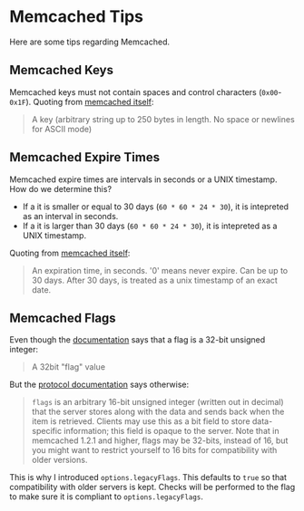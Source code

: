 # Memcached Tips

Here are some tips regarding Memcached.


## Memcached Keys

Memcached keys must not contain spaces and control characters (`0x00`-`0x1F`).
Quoting from [memcached itself](https://github.com/memcached/memcached/wiki/Commands#standard-protocol):
> A key (arbitrary string up to 250 bytes in length. No space or newlines for ASCII mode)

## Memcached Expire Times

Memcached expire times are intervals in seconds or a UNIX timestamp. How do we determine this?

- If a it is smaller or equal to 30 days (`60 * 60 * 24 * 30`), it is intepreted as an interval in seconds.
- If a it is larger than 30 days (`60 * 60 * 24 * 30`), it is intepreted as a UNIX timestamp.

Quoting from [memcached itself](https://github.com/memcached/memcached/wiki/Commands#standard-protocol):
> An expiration time, in seconds. '0' means never expire. Can be up to 30 days. After 30 days, is treated as a unix timestamp of an exact date.

## Memcached Flags

Even though the [documentation](https://github.com/memcached/memcached/wiki/Commands#standard-protocol) says that a flag is a 32-bit unsigned integer:
> A 32bit "flag" value

But the [protocol documentation](https://github.com/memcached/memcached/blob/master/doc/protocol.txt) says otherwise:
> `flags` is an arbitrary 16-bit unsigned integer (written out in
>  decimal) that the server stores along with the data and sends back
>  when the item is retrieved. Clients may use this as a bit field to
>  store data-specific information; this field is opaque to the server.
>  Note that in memcached 1.2.1 and higher, flags may be 32-bits, instead
>  of 16, but you might want to restrict yourself to 16 bits for
>  compatibility with older versions.

This is why I introduced `options.legacyFlags`. This defaults to `true` so that compatibility with older servers is kept. Checks will be performed to the flag to make sure it is compliant to `options.legacyFlags`.